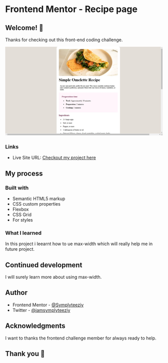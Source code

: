 # Frontend Mentor - Recipe page



## Welcome! 👋

Thanks for checking out this front-end coding challenge.

![Design preview for the Recipe page coding challenge](./recipe%20result.jpg)

### Links

- Live Site URL: [Checkout my project here](https://your-live-site-url.com)


## My process

### Built with

- Semantic HTML5 markup
- CSS custom properties
- Flexbox
- CSS Grid
- For styles


### What I learned
In this project i leearnt how to ue max-width which will really help me in future project.

## Continued development

I will surely learn more about using max-width.

## Author


- Frontend Mentor - [@Symplyteeziy](https://www.frontendmentor.io/profile/Symplyteeziy)
- Twitter - [@iamsymplyteeziy](https://x.com/iamsymplyteeziy?s=11)


## Acknowledgments
I want to thanks the frontend challenge member for always ready to help.


## Thank you 👋


